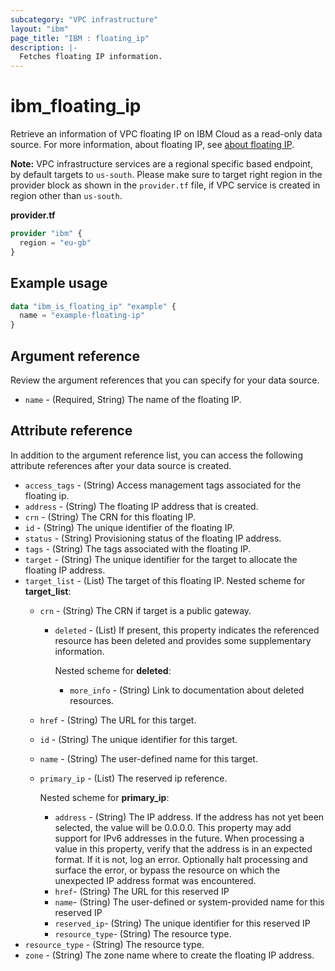 ```yaml
---
subcategory: "VPC infrastructure"
layout: "ibm"
page_title: "IBM : floating_ip"
description: |-
  Fetches floating IP information.
---
```


# ibm_floating_ip
Retrieve an information of VPC floating IP on IBM Cloud as a read-only data source. For more information, about floating IP, see [about floating IP](https://cloud.ibm.com/docs/vpc?topic=vpc-creating-a-vpc-using-the-rest-apis#create-floating-ip-api-tutorial).

**Note:** 
VPC infrastructure services are a regional specific based endpoint, by default targets to `us-south`. Please make sure to target right region in the provider block as shown in the `provider.tf` file, if VPC service is created in region other than `us-south`.

**provider.tf**

```terraform
provider "ibm" {
  region = "eu-gb"
}
```

## Example usage

```terraform
data "ibm_is_floating_ip" "example" {
  name = "example-floating-ip"
}
```

## Argument reference
Review the argument references that you can specify for your data source. 

- `name` - (Required, String) The name of the floating IP.

## Attribute reference
In addition to the argument reference list, you can access the following attribute references after your data source is created. 

- `access_tags`  - (String) Access management tags associated for the floating ip.
- `address` - (String) The floating IP address that is created.
- `crn` - (String) The CRN for this floating IP.
- `id` - (String) The unique identifier of the floating IP.
- `status` - (String) Provisioning status of the floating IP address.
- `tags` - (String) The tags associated with the floating IP.
- `target` - (String) The unique identifier for the target to allocate the floating IP address.
- `target_list` - (List) The target of this floating IP.
    Nested scheme for **target_list**:
    - `crn` - (String) The CRN if target is a public gateway.
		- `deleted` - (List) If present, this property indicates the referenced resource has been deleted and provides some supplementary information.
		    
			Nested scheme for **deleted**:
  			- `more_info` - (String) Link to documentation about deleted resources.
    - `href` - (String) The URL for this target.
    - `id` - (String) The unique identifier for this target.
    - `name` - (String) The user-defined name for this target.
    - `primary_ip` - (List) The reserved ip reference.
    
      Nested scheme for **primary_ip**:
        - `address` - (String) The IP address. If the address has not yet been selected, the value will be 0.0.0.0. This property may add support for IPv6 addresses in the future. When processing a value in this property, verify that the address is in an expected format. If it is not, log an error. Optionally halt processing and surface the error, or bypass the resource on which the unexpected IP address format was encountered.
        - `href`- (String) The URL for this reserved IP
        - `name`- (String) The user-defined or system-provided name for this reserved IP
        - `reserved_ip`- (String) The unique identifier for this reserved IP
        - `resource_type`- (String) The resource type.
- `resource_type` - (String) The resource type.
- `zone` - (String) The zone name where to create the floating IP address.
